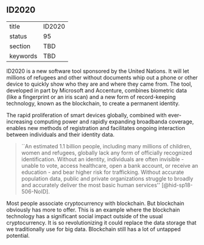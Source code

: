 ## ID2020


|          |        |
| -------- | ------ |
| title    | ID2020 |
| status   | 95     |
| section  | TBD    |
| keywords | TBD    |



ID2020 is a new software tool sponsored by the United Nations. It will
let millions of refugees and other without documents whip out a phone or
other device to quickly show who they are and where they came from. The
tool, developed in part by Microsoft and Accenture, combines biometric
data (like a fingerprint or an iris scan) and a new form of
record-keeping technology, known as the blockchain, to create a
permanent identity.

The rapid proliferation of smart devices globally, combined with
ever-increasing computing power and rapidly expanding broadbanda
coverage, enables new methods of registration and facilitates ongoing
interaction between individuals and their identity data.



> ``An estimated 1.1 billion people, including many millions of
> children, women and refugees, globally lack any form of officially
> recognized identification. Without an identity, individuals are
> often invisible - unable to vote, access healthcare, open a bank
> account, or receive an education - and bear higher risk for
> trafficking. Without accurate population data, public and private
> organizations struggle to broadly and accurately deliver the most
> basic human services'' [@hid-sp18-506-NoID].



Most people associate cryptocurrency with blockchain. But blockchain
obviously has more to offer. This is an example where the blockchain
technology has a significant social impact outside of the usual
cryptocurrency. It is so revolutionizing it could replace the data
storage that we traditionally use for big data. Blockchain still has a
lot of untapped potential.
